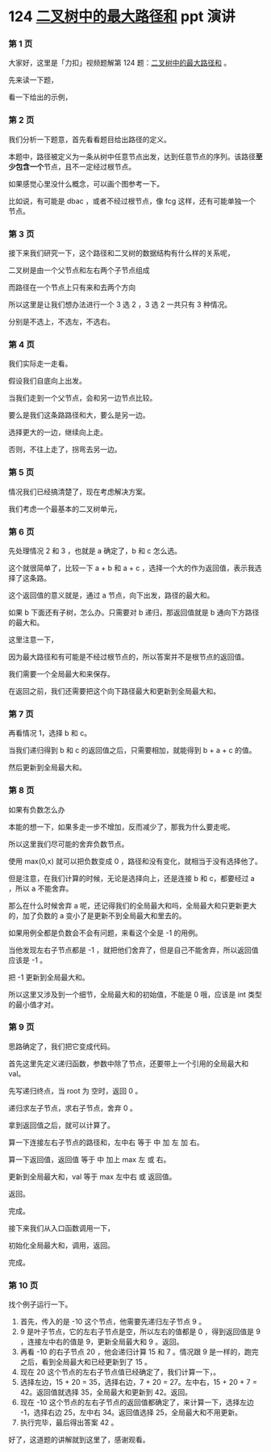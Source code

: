 # 124 [二叉树中的最大路径和](https://leetcode-cn.com/problems/binary-tree-maximum-path-sum/) ppt 演讲



### 第 1 页

大家好，这里是「力扣」视频题解第 124 题：[二叉树中的最大路径和](https://leetcode-cn.com/problems/binary-tree-maximum-path-sum/) 。

先来读一下题，

看一下给出的示例，

### 第 2 页

我们分析一下题意，首先看看题目给出路径的定义。

本题中，路径被定义为一条从树中任意节点出发，达到任意节点的序列。该路径**至少包含一个**节点，且不一定经过根节点。

如果感觉心里没什么概念，可以画个图参考一下。

比如说，有可能是 dbac ，或者不经过根节点，像 fcg 这样，还有可能单独一个节点。



### 第 3 页

接下来我们研究一下，这个路径和二叉树的数据结构有什么样的关系呢，

二叉树是由一个父节点和左右两个子节点组成

而路径在一个节点上只有来和去两个方向

所以这里是让我们想办法进行一个 3 选 2 ，3 选 2 一共只有 3 种情况。

分别是不选上，不选左，不选右。

### 第 4 页

我们实际走一走看。

假设我们自底向上出发。

当我们走到一个父节点，会和另一边节点比较。

要么是我们这条路路径和大，要么是另一边。

选择更大的一边，继续向上走。

否则，不往上走了，拐弯去另一边。



### 第 5 页

情况我们已经搞清楚了，现在考虑解决方案。

我们考虑一个最基本的二叉树单元，

 

### 第 6 页

先处理情况 2 和 3 ，也就是 a 确定了，b 和 c 怎么选。

这个就很简单了，比较一下 a + b 和 a + c ，选择一个大的作为返回值，表示我选择了这条路。

这个返回值的意义就是，通过 a 节点，向下出发，路径的最大和。

如果 b 下面还有子树，怎么办。只需要对 b 递归，那返回值就是 b 通向下方路径的最大和。

这里注意一下，

因为最大路径和有可能是不经过根节点的，所以答案并不是根节点的返回值。

我们需要一个全局最大和来保存。

在返回之前，我们还需要把这个向下路径最大和更新到全局最大和。



### 第 7 页

再看情况 1，选择 b 和 c。

当我们递归得到 b 和 c 的返回值之后，只需要相加，就能得到 b + a + c 的值。

然后更新到全局最大和。



### 第 8 页

如果有负数怎么办

本能的想一下，如果多走一步不增加，反而减少了，那我为什么要走呢。

所以这里我们尽可能的舍弃负数节点。

使用 max(0,x) 就可以把负数变成 0 ，路径和没有变化，就相当于没有选择他了。



但是注意，在我们计算的时候，无论是选择向上，还是连接 b 和 c，都要经过 a ，所以 a 不能舍弃。



那么在什么时候舍弃 a 呢，还记得我们的全局最大和吗，全局最大和只更新更大的，加了负数的 a 变小了是更新不到全局最大和里去的。



如果用例全都是负数会不会有问题，来看这个全是 -1 的用例。

当他发现左右子节点都是 -1 ，就把他们舍弃了，但是自己不能舍弃，所以返回值应该是 -1 。

把 -1 更新到全局最大和。

所以这里又涉及到一个细节，全局最大和的初始值，不能是 0 哦，应该是 int 类型的最小值才对。





### 第 9 页

思路确定了，我们把它变成代码。

首先这里先定义递归函数，参数中除了节点，还要带上一个引用的全局最大和 val。

先写递归终点，当 root 为 空时，返回 0 。

递归求左子节点，求右子节点，舍弃 0 。

拿到返回值之后，就可以计算了。

算一下连接左右子节点的路径和，左中右 等于 中 加 左 加 右。

算一下返回值，返回值 等于 中 加上 max 左 或 右。

更新到全局最大和，val 等于 max 左中右 或 返回值。

返回。

完成。

接下来我们从入口函数调用一下，

初始化全局最大和，调用，返回。

完成。



### 第 10 页

找个例子运行一下。

1. 首先，传入的是 -10 这个节点，他需要先递归左子节点 9 。
2. 9 是叶子节点，它的左右子节点是空，所以左右的值都是 0 ，得到返回值是 9 ，连接左中右的值是 9，更新全局最大和 9 。返回。
3. 再看 -10 的右子节点 20 ，他会递归计算 15 和 7 。情况跟 9 是一样的，跑完之后，看到全局最大和已经更新到了 15 。
4. 现在 20 这个节点的左右子节点值已经确定了，我们计算一下，。
5. 选择左边，15 + 20 = 35，选择右边，7 + 20 = 27。左中右，15 + 20 + 7 = 42。返回值就选择 35，全局最大和更新到 42。返回。
6. 现在 -10 这个节点的左右子节点的返回值都确定了，来计算一下，选择左边 -1，选择右边 25，左中右 34。返回值选择 25，全局最大和不用更新。
7. 执行完毕，最后得出答案 42 。



好了，这道题的讲解就到这里了，感谢观看。